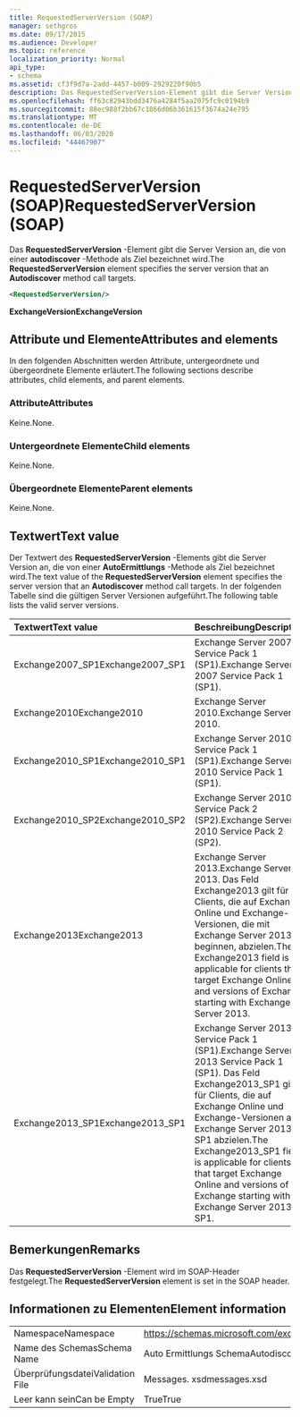```yaml
---
title: RequestedServerVersion (SOAP)
manager: sethgros
ms.date: 09/17/2015
ms.audience: Developer
ms.topic: reference
localization_priority: Normal
api_type:
- schema
ms.assetid: cf3f9d7a-2add-4457-b009-2929220f90b5
description: Das RequestedServerVersion-Element gibt die Server Version an, die von einer autodiscover-Methode als Ziel bezeichnet wird.
ms.openlocfilehash: ff63c82943bdd3476a4284f5aa2075fc9c0194b9
ms.sourcegitcommit: 88ec988f2bb67c1866d06b361615f3674a24e795
ms.translationtype: MT
ms.contentlocale: de-DE
ms.lasthandoff: 06/03/2020
ms.locfileid: "44467907"
---
```

# <a name="requestedserverversion-soap"></a><span data-ttu-id="dd4b1-103">RequestedServerVersion (SOAP)</span><span class="sxs-lookup"><span data-stu-id="dd4b1-103">RequestedServerVersion (SOAP)</span></span>

<span data-ttu-id="dd4b1-104">Das **RequestedServerVersion** -Element gibt die Server Version an, die von einer **autodiscover** -Methode als Ziel bezeichnet wird.</span><span class="sxs-lookup"><span data-stu-id="dd4b1-104">The **RequestedServerVersion** element specifies the server version that an **Autodiscover** method call targets.</span></span> 
  
```XML
<RequestedServerVersion/>
```

 <span data-ttu-id="dd4b1-105">**ExchangeVersion**</span><span class="sxs-lookup"><span data-stu-id="dd4b1-105">**ExchangeVersion**</span></span>
## <a name="attributes-and-elements"></a><span data-ttu-id="dd4b1-106">Attribute und Elemente</span><span class="sxs-lookup"><span data-stu-id="dd4b1-106">Attributes and elements</span></span>

<span data-ttu-id="dd4b1-107">In den folgenden Abschnitten werden Attribute, untergeordnete und übergeordnete Elemente erläutert.</span><span class="sxs-lookup"><span data-stu-id="dd4b1-107">The following sections describe attributes, child elements, and parent elements.</span></span>
  
### <a name="attributes"></a><span data-ttu-id="dd4b1-108">Attribute</span><span class="sxs-lookup"><span data-stu-id="dd4b1-108">Attributes</span></span>

<span data-ttu-id="dd4b1-109">Keine.</span><span class="sxs-lookup"><span data-stu-id="dd4b1-109">None.</span></span>
  
### <a name="child-elements"></a><span data-ttu-id="dd4b1-110">Untergeordnete Elemente</span><span class="sxs-lookup"><span data-stu-id="dd4b1-110">Child elements</span></span>

<span data-ttu-id="dd4b1-111">Keine.</span><span class="sxs-lookup"><span data-stu-id="dd4b1-111">None.</span></span>
  
### <a name="parent-elements"></a><span data-ttu-id="dd4b1-112">Übergeordnete Elemente</span><span class="sxs-lookup"><span data-stu-id="dd4b1-112">Parent elements</span></span>

<span data-ttu-id="dd4b1-113">Keine.</span><span class="sxs-lookup"><span data-stu-id="dd4b1-113">None.</span></span>
  
## <a name="text-value"></a><span data-ttu-id="dd4b1-114">Textwert</span><span class="sxs-lookup"><span data-stu-id="dd4b1-114">Text value</span></span>

<span data-ttu-id="dd4b1-115">Der Textwert des **RequestedServerVersion** -Elements gibt die Server Version an, die von einer **AutoErmittlungs** -Methode als Ziel bezeichnet wird.</span><span class="sxs-lookup"><span data-stu-id="dd4b1-115">The text value of the **RequestedServerVersion** element specifies the server version that an **Autodiscover** method call targets.</span></span> <span data-ttu-id="dd4b1-116">In der folgenden Tabelle sind die gültigen Server Versionen aufgeführt.</span><span class="sxs-lookup"><span data-stu-id="dd4b1-116">The following table lists the valid server versions.</span></span> 
  
|<span data-ttu-id="dd4b1-117">**Textwert**</span><span class="sxs-lookup"><span data-stu-id="dd4b1-117">**Text value**</span></span>|<span data-ttu-id="dd4b1-118">**Beschreibung**</span><span class="sxs-lookup"><span data-stu-id="dd4b1-118">**Description**</span></span>|
|:-----|:-----|
|<span data-ttu-id="dd4b1-119">Exchange2007_SP1</span><span class="sxs-lookup"><span data-stu-id="dd4b1-119">Exchange2007_SP1</span></span>  <br/> |<span data-ttu-id="dd4b1-120">Exchange Server 2007 Service Pack 1 (SP1).</span><span class="sxs-lookup"><span data-stu-id="dd4b1-120">Exchange Server 2007 Service Pack 1 (SP1).</span></span>  <br/> |
|<span data-ttu-id="dd4b1-121">Exchange2010</span><span class="sxs-lookup"><span data-stu-id="dd4b1-121">Exchange2010</span></span>  <br/> |<span data-ttu-id="dd4b1-122">Exchange Server 2010.</span><span class="sxs-lookup"><span data-stu-id="dd4b1-122">Exchange Server 2010.</span></span>  <br/> |
|<span data-ttu-id="dd4b1-123">Exchange2010_SP1</span><span class="sxs-lookup"><span data-stu-id="dd4b1-123">Exchange2010_SP1</span></span>  <br/> |<span data-ttu-id="dd4b1-124">Exchange Server 2010 Service Pack 1 (SP1).</span><span class="sxs-lookup"><span data-stu-id="dd4b1-124">Exchange Server 2010 Service Pack 1 (SP1).</span></span>  <br/> |
|<span data-ttu-id="dd4b1-125">Exchange2010_SP2</span><span class="sxs-lookup"><span data-stu-id="dd4b1-125">Exchange2010_SP2</span></span>  <br/> |<span data-ttu-id="dd4b1-126">Exchange Server 2010 Service Pack 2 (SP2).</span><span class="sxs-lookup"><span data-stu-id="dd4b1-126">Exchange Server 2010 Service Pack 2 (SP2).</span></span>  <br/> |
|<span data-ttu-id="dd4b1-127">Exchange2013</span><span class="sxs-lookup"><span data-stu-id="dd4b1-127">Exchange2013</span></span>  <br/> |<span data-ttu-id="dd4b1-128">Exchange Server 2013.</span><span class="sxs-lookup"><span data-stu-id="dd4b1-128">Exchange Server 2013.</span></span> <span data-ttu-id="dd4b1-129">Das Feld Exchange2013 gilt für Clients, die auf Exchange Online und Exchange-Versionen, die mit Exchange Server 2013 beginnen, abzielen.</span><span class="sxs-lookup"><span data-stu-id="dd4b1-129">The Exchange2013 field is applicable for clients that target Exchange Online and versions of Exchange starting with Exchange Server 2013.</span></span>  <br/> |
|<span data-ttu-id="dd4b1-130">Exchange2013_SP1</span><span class="sxs-lookup"><span data-stu-id="dd4b1-130">Exchange2013_SP1</span></span>  <br/> |<span data-ttu-id="dd4b1-131">Exchange Server 2013 Service Pack 1 (SP1).</span><span class="sxs-lookup"><span data-stu-id="dd4b1-131">Exchange Server 2013 Service Pack 1 (SP1).</span></span> <span data-ttu-id="dd4b1-132">Das Feld Exchange2013_SP1 gilt für Clients, die auf Exchange Online und Exchange-Versionen ab Exchange Server 2013 SP1 abzielen.</span><span class="sxs-lookup"><span data-stu-id="dd4b1-132">The Exchange2013_SP1 field is applicable for clients that target Exchange Online and versions of Exchange starting with Exchange Server 2013 SP1.</span></span>  <br/> |
   
## <a name="remarks"></a><span data-ttu-id="dd4b1-133">Bemerkungen</span><span class="sxs-lookup"><span data-stu-id="dd4b1-133">Remarks</span></span>

<span data-ttu-id="dd4b1-134">Das **RequestedServerVersion** -Element wird im SOAP-Header festgelegt.</span><span class="sxs-lookup"><span data-stu-id="dd4b1-134">The **RequestedServerVersion** element is set in the SOAP header.</span></span> 
  
## <a name="element-information"></a><span data-ttu-id="dd4b1-135">Informationen zu Elementen</span><span class="sxs-lookup"><span data-stu-id="dd4b1-135">Element information</span></span>

|||
|:-----|:-----|
|<span data-ttu-id="dd4b1-136">Namespace</span><span class="sxs-lookup"><span data-stu-id="dd4b1-136">Namespace</span></span>  <br/> |https://schemas.microsoft.com/exchange/2010/Autodiscover  <br/> |
|<span data-ttu-id="dd4b1-137">Name des Schemas</span><span class="sxs-lookup"><span data-stu-id="dd4b1-137">Schema Name</span></span>  <br/> |<span data-ttu-id="dd4b1-138">Auto Ermittlungs Schema</span><span class="sxs-lookup"><span data-stu-id="dd4b1-138">Autodiscover schema</span></span>  <br/> |
|<span data-ttu-id="dd4b1-139">Überprüfungsdatei</span><span class="sxs-lookup"><span data-stu-id="dd4b1-139">Validation File</span></span>  <br/> |<span data-ttu-id="dd4b1-140">Messages. xsd</span><span class="sxs-lookup"><span data-stu-id="dd4b1-140">messages.xsd</span></span>  <br/> |
|<span data-ttu-id="dd4b1-141">Leer kann sein</span><span class="sxs-lookup"><span data-stu-id="dd4b1-141">Can be Empty</span></span>  <br/> |<span data-ttu-id="dd4b1-142">True</span><span class="sxs-lookup"><span data-stu-id="dd4b1-142">True</span></span>  <br/> |
   

